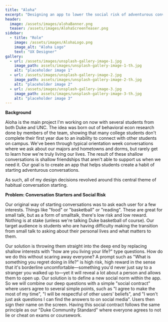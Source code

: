 ```yaml
---
title: "Aloha"
excerpt: "Designing an app to lower the social risk of adventurous conversations"
header:
  image: /assets/images/alohaBanner.png
  teaser: /assets/images/AlohaScreenTeaser.png
sidebar:
  - title: "Role"
    image: /assets/images/AlohaLogo.png
    image_alt: "Aloha Logo"
    text: "UX Designer"
gallery:
  - url: /assets/images/unsplash-gallery-image-1.jpg
    image_path: assets/images/unsplash-gallery-image-1-th.jpg
    alt: "placeholder image 1"
  - url: /assets/images/unsplash-gallery-image-2.jpg
    image_path: assets/images/unsplash-gallery-image-2-th.jpg
    alt: "placeholder image 2"
  - url: /assets/images/unsplash-gallery-image-3.jpg
    image_path: assets/images/unsplash-gallery-image-3-th.jpg
    alt: "placeholder image 3"
---
```


**Background**

Aloha is the main project I'm working on now with several students from both Duke and UNC. The idea was born out of behavioral econ research done by members of the team, showing that many college students don't complete their first year due to an inability to connect with other students on campus. We've been through typical orientation week conversations where we ask about our majors and hometowns and dorms, but rarely get to learn how we're truly living our lives. The result of these shallow conversations is shallow friendships that aren't able to support us when we need it. Our goal is to create an app that helps students create a habit of starting adventurous conversations. 

As such, all of my design decisions revolved around this central theme of habitual conversation starting.

**Problem: Conversation Starters and Social Risk**

Our original way of starting conversations was to ask each user for a few interests. Things like "food" or "basketball" or "reading". These are great for small talk, but as a form of smalltalk, there's low risk and low reward. Nothing is at stake (unless we're talking Duke basketball of course). Our target audience is students who are having difficulty making the transition from small talk to asking about their personal lives and what matters to them. 

Our solution is throwing them straight into the deep end by replacing shallow interests with "how are you living your life?" type questions. How do we do this without scaring away everyone? A prompt such as "What is something you regret doing in life?" is high risk, high reward in the sense that it's borderline uncomfortable—something you'd never just say to a stranger you walked up to—yet it will reveal a lot about a person and allows them to open up. Our solution is to define a new social norm within the app. So we will combine our deep questions with a simple "social contract" where users agree to several simple points, such as "I agree to make the most of my time", "I will be respectful of other users' beliefs", and "I won't just ask questions I can find the answers to on social media". Users then sign their name on the screen. Having this social contract follows the same principle as our "Duke Community Standard" where everyone agrees to not lie or cheat on exams or coursework. 
